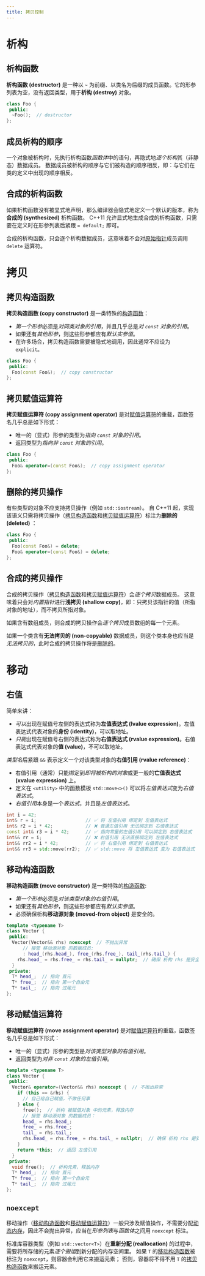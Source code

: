 ```yaml
---
title: 拷贝控制
---
```


# 析构
## 析构函数
**析构函数 (destructor)** 是一种以 `~` 为前缀、以类名为后缀的成员函数。它的形参列表为空，没有返回类型，用于**析构 (destroy)** 对象。

```cpp
class Foo {
 public:
  ~Foo();  // destructor
};
```

## 成员析构的顺序
一个对象被析构时，先执行析构函数*函数体*中的语句，再隐式地*逐个析构*其（非静态）数据成员。
数据成员被析构的顺序与它们被构造的顺序相反，即：与它们在类的定义中出现的顺序相反。

## 合成的析构函数
如果析构函数没有被显式地声明，那么编译器会隐式地定义一个默认的版本，称为**合成的 (synthesized)** 析构函数。
C++11 允许显式地生成合成的析构函数，只需要在定义时在形参列表后紧跟 `= default;` 即可。

合成的析构函数，只会逐个析构数据成员，这意味着不会对[原始指针](../memory/raw_pointers.md)成员调用 `delete` 运算符。

# 拷贝
## 拷贝构造函数
**拷贝构造函数 (copy constructor)** 是一类特殊的[构造函数](./class.md#构造函数)：

- *第一个形参*必须是*对同类对象的引用*，并且几乎总是*对 `const` 对象的引用*。
- 如果还有*其他形参*，则这些形参都应有*默认实参值*。
- 在许多场合，拷贝构造函数需要被隐式地调用，因此通常不应设为 `explicit`。

```cpp
class Foo {
 public:
  Foo(const Foo&);  // copy constructor
};
```

## 拷贝赋值运算符
**拷贝赋值运算符 (copy assignment operator)** 是对[赋值运算符](./operator.md#赋值运算符)的重载，函数签名几乎总是如下形式：

- 唯一的（显式）形参的类型为*指向 `const` 对象的引用*。
- 返回类型为*指向非 `const` 对象的引用*。

```cpp
class Foo {
 public:
  Foo& operator=(const Foo&);  // copy assignment operator
};
```

## 删除的拷贝操作
有些类型的对象不应支持拷贝操作（例如 `std::iostream`）。
自 C++11 起，实现该语义只需将拷贝操作（[拷贝构造函数](#拷贝构造函数)和[拷贝赋值运算符](#拷贝赋值运算符)）标注为**删除的 (deleted)** ：

```cpp
class Foo {
 public:
  Foo(const Foo&) = delete;
  Foo& operator=(const Foo&) = delete;
};
```

## 合成的拷贝操作
合成的拷贝操作（[拷贝构造函数](#拷贝构造函数)和[拷贝赋值运算符](#拷贝赋值运算符)）会*逐个拷贝*数据成员。
这意味着只会对*内置指针*进行**浅拷贝 (shallow copy)**，即：只拷贝该指针的值（所指对象的地址），而不拷贝所指对象。

如果含有数组成员，则合成的拷贝操作会*逐个拷贝*成员数组的每一个元素。

如果一个类含有**无法拷贝的 (non-copyable)** 数据成员，则这个类本身也应当是*无法拷贝的*，此时合成的拷贝操作将是[删除的](#删除的拷贝操作)。

# 移动

## 右值
简单来讲：

- *可以*出现在赋值号左侧的表达式称为**左值表达式 (lvalue expression)**。左值表达式代表对象的**身份 (identity)**，可以取地址。
- *只能*出现在赋值号右侧的表达式称为**右值表达式 (rvalue expression)**。右值表达式代表对象的**值 (value)**，不可以取地址。

*类型名*后紧跟 `&&` 表示定义一个对该类型对象的**右值引用 (rvalue reference)**：

- 右值引用（通常）只能绑定到*即将被析构的对象*或更一般的**亡值表达式 (xvalue expression)** 上。
- 定义在 `<utility>` 中的函数模板 `std::move<>()` 可以将*左值表达式*变为*右值表达式*。
- *右值引用*本身是一个*表达式*，并且是*左值表达式*。

```cpp
int i = 42;
int& r = i;                  // ✅ 将 左值引用 绑定到 左值表达式
int& r2 = i * 42;            // ❌ 普通左值引用 无法绑定到 右值表达式
const int& r3 = i * 42;      // ✅ 指向常量的左值引用 可以绑定到 右值表达式
int&& rr = i;                // ❌ 右值引用 无法直接绑定到 左值表达式
int&& rr2 = i * 42;          // ✅ 将 右值引用 绑定到 右值表达式
int&& rr3 = std::move(rr2);  // ✅ std::move 将 左值表达式 变为 右值表达式
```

## 移动构造函数
**移动构造函数 (move constructor)** 是一类特殊的[构造函数](./class.md#构造函数):

- *第一个形参*必须是*对该类型对象的右值引用*。
- 如果还有*其他形参*，则这些形参都应有*默认实参值*。
- 必须确保析构**移动源对象 (moved-from object)** 是安全的。

```cpp
template <typename T>
class Vector {
 public:
  Vector(Vector&& rhs) noexcept  // 不抛出异常
      // 接管 移动源对象 的数据成员:
      : head_(rhs.head_), free_(rhs.free_), tail_(rhs.tail_) {
    rhs.head_ = rhs.free_ = rhs.tail_ = nullptr;  // 确保 析构 rhs 是安全的
  }
 private:
  T* head_;  // 指向 首元
  T* free_;  // 指向 第一个自由元
  T* tail_;  // 指向 过尾元
};
```

## 移动赋值运算符
**移动赋值运算符 (move assignment operator)** 是对[赋值运算符](./operator.md#赋值运算符)的重载，函数签名几乎总是如下形式：

- 唯一的（显式）形参的类型是*对该类型对象的右值引用*。
- 返回类型为*对非 `const` 对象的左值引用*。

```cpp
template <typename T>
class Vector {
 public:
  Vector& operator=(Vector&& rhs) noexcept {  // 不抛出异常
    if (this == &rhs) {
      // 自己给自己赋值，不做任何事
    } else {
      free();  // 析构 被赋值对象 中的元素，释放内存
      // 接管 移动源对象 的数据成员：
      head_ = rhs.head_;
      free_ = rhs.free_;
      tail_ = rhs.tail_;
      rhs.head_ = rhs.free_ = rhs.tail_ = nullptr;  // 确保 析构 rhs 是安全的
    }
    return *this;  // 返回 左值引用
  }
 private:
  void free();  // 析构元素，释放内存
  T* head_;  // 指向 首元
  T* free_;  // 指向 第一个自由元
  T* tail_;  // 指向 过尾元
};
```

## `noexcept`
移动操作（[移动构造函数](#移动构造函数)和[移动赋值运算符](#移动赋值运算符)）一般只涉及赋值操作，不需要分配[动态内存](../memory.md)，因此不会抛出异常，应当在*形参列表*与*函数体*之间用 `noexcept` 标注。

标准库容器类型（例如 `std::vector<T>`）在**重新分配 (reallocation)** 的过程中，需要将所存储的元素*逐个搬运*到新分配的内存空间里。
如果 `T` 的[移动构造函数](#移动构造函数)被标注为 `noexcept`，则容器会利用它来搬运元素；
否则，容器将不得不用 `T` 的[拷贝构造函数](#拷贝构造函数)来搬运元素。

